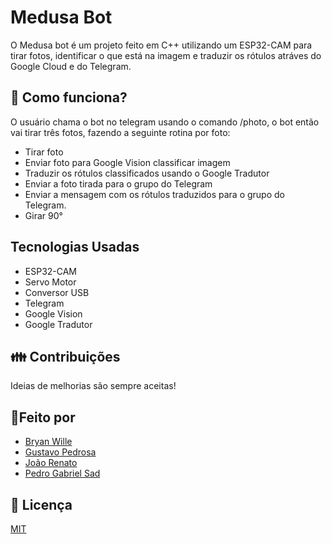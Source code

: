 # Medusa Bot
O Medusa bot é um projeto feito em C++ utilizando um ESP32-CAM para tirar fotos, identificar o que está na imagem e traduzir os rótulos atráves do Google Cloud e do Telegram.

## 🔧 Como funciona?
O usuário chama o bot no telegram usando o comando /photo, o bot então vai tirar três fotos, fazendo a seguinte rotina por foto:
- Tirar foto
- Enviar foto para Google Vision classificar imagem
- Traduzir os rótulos classificados usando o Google Tradutor
- Enviar a foto tirada para o grupo do Telegram
- Enviar a mensagem com os rótulos traduzidos para o grupo do Telegram.
- Girar 90°

## Tecnologias Usadas
- ESP32-CAM
- Servo Motor
- Conversor USB
- Telegram
- Google Vision
- Google Tradutor

## 👪 Contribuições
Ideias de melhorias são sempre aceitas!

## 👷Feito por
- [Bryan Wille](https://github.com/BryanWille)
- [Gustavo Pedrosa](https://github.com/Gustavo-hgp)
- [João Renato](https://github.com/JoaoRenato2)
- [Pedro Gabriel Sad](https://github.com/PedroSad1)

## 📜 Licença
[MIT](https://choosealicense.com/licenses/mit/)
